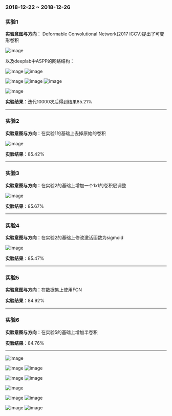 ### 2018-12-22 ~ 2018-12-26

### **实验1**
**实验意图与方向**：
Deformable Convolutional Network(2017 ICCV)提出了可变形卷积

![image](https://github.com/3013216006/seminar/blob/master/18-12-21/kbx.png)

以及deeplab中ASPP的网络结构：

![image](https://github.com/3013216006/seminar/blob/master/18-12-21/aspp.png)
![image](https://github.com/3013216006/seminar/blob/master/18-12-21/aspp2.png)

![image](https://github.com/3013216006/seminar/blob/master/18-12-21/2.png)
![image](https://github.com/3013216006/seminar/blob/master/18-12-21/1.png)
![image](https://github.com/3013216006/seminar/blob/master/18-12-21/4.png)


![image](https://github.com/3013216006/seminar/blob/master/18-12-26/4.png)


**实验结果**：迭代10000次后得到结果85.21%

---
### **实验2**

**实验意图与方向**：在实验1的基础上去掉原始的卷积


![image](https://github.com/3013216006/seminar/blob/master/18-12-26/2.png)

**实验结果**：85.42%


---
### **实验3**

**实验意图与方向**：在实验2的基础上增加一个1x1的卷积层调整

![image](https://github.com/3013216006/seminar/blob/master/18-12-26/3.png)

**实验结果**：85.67%

---

### **实验4**

**实验意图与方向**：在实验2的基础上修改激活函数为sigmoid

![image](https://github.com/3013216006/seminar/blob/master/18-12-26/5.png)

**实验结果**：85.47%

---
### **实验5**

**实验意图与方向**：在数据集上使用FCN

**实验结果**：84.92%

---
### **实验6**

**实验意图与方向**：在实验5的基础上增加半卷积

**实验结果**：84.76%

---


![image](https://github.com/3013216006/seminar/blob/master/18-12-26/54.png)

![image](https://github.com/3013216006/seminar/blob/master/18-12-26/51.png)
![image](https://github.com/3013216006/seminar/blob/master/18-12-26/52.png)

![image](https://github.com/3013216006/seminar/blob/master/18-12-26/55.png)
![image](https://github.com/3013216006/seminar/blob/master/18-12-26/53.png)


![image](https://github.com/3013216006/seminar/blob/master/18-12-26/44.png)

![image](https://github.com/3013216006/seminar/blob/master/18-12-26/41.png)
![image](https://github.com/3013216006/seminar/blob/master/18-12-26/42.png)

![image](https://github.com/3013216006/seminar/blob/master/18-12-26/45.png)
![image](https://github.com/3013216006/seminar/blob/master/18-12-26/43.png)






